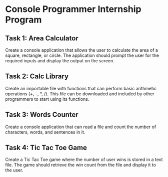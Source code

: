 # Console Programmer Internship Program

## Task 1: Area Calculator

Create a console application that allows the user to calculate the area of a square, rectangle, or circle. The application should prompt the user for the required inputs and display the output on the screen.

## Task 2: Calc Library

Create an importable file with functions that can perform basic arithmetic operations (+, -, \*, /). This file can be downloaded and included by other programmers to start using its functions.

## Task 3: Words Counter

Create a console application that can read a file and count the number of characters, words, and sentences in it.

## Task 4: Tic Tac Toe Game

Create a Tic Tac Toe game where the number of user wins is stored in a text file. The game should retrieve the win count from the file and display it to the user.

